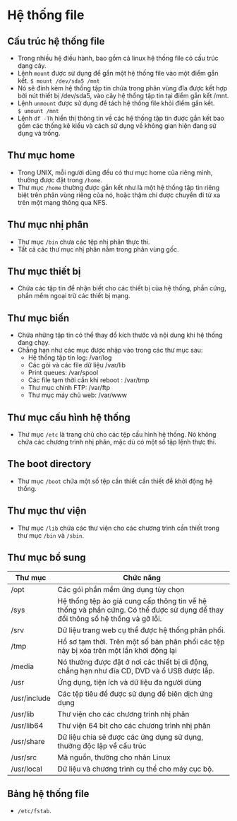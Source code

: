 # Hệ thống file
## Cấu trúc hệ thống file
- Trong nhiều hệ điều hành, bao gồm cả linux hệ thống file có cấu trúc dạng cây.  
- Lệnh `mount` được sử dụng để gắn một hệ thống file vào một điểm gắn kết.
`$ mount /dev/sda5 /mnt`  
- Nó sẽ đính kèm hệ thống tập tin chứa trong phân vùng đĩa được kết hợp bởi nút thiết bị /dev/sda5, vào cây hệ thống tập tin tại điểm gắn kết /mnt.
- Lệnh `unmount` được sử dụng để tách hệ thống file khỏi điểm gắn kết.  
`$ umount /mnt`  
- Lệnh `df -Th` hiển thị thông tin về các hệ thống tập tin được gắn kết bao gồm các thống kê kiểu và cách sử dụng về không gian hiện đang sử dụng và trống.

## Thư mục home
- Trong UNIX, mỗi người dùng đều có thư mục home của riêng mình, thường được đặt trong `/home`.  
- Thư mục `/home` thường được gắn kết như là một hệ thống tập tin riêng biệt trên phân vùng riêng của nó, hoặc thậm chí được chuyển đi từ xa trên một mạng thông qua NFS.

## Thư mục nhị phân
- Thư mục `/bin` chưa các tệp nhị phân thực thi.  
- Tất cả các thư mục nhị phân nằm trong phân vùng gốc.

## Thư mục thiết bị
- Chứa các tập tin để nhận biết cho các thiết bị của hệ thống, phần cứng, phần mềm ngoại trừ các thiết bị mạng.

## Thư mục biến
- Chứa những tập tin có thể thay đổ kích thước và nội dung khi hệ thống đang chạy.  
- Chẳng hạn như các mục được nhập vào trong các thư mục sau:  
  - Hệ thống tập tin log: /var/log  
  - Các gói và các file dữ liệu /var/lib  
  - Print queues: /var/spool  
  - Các file tạm thời cần khi reboot : /var/tmp  
  - Thư mục chính FTP: /var/ftp  
  - Thư mục máy chủ web: /var/www  

## Thư mục cấu hình hệ thống
- Thư mục `/etc` là trang chủ cho các tệp cấu hình hệ thống. Nó không chứa các chương trình nhị phân, mặc dù có một số tập lệnh thực thi.

## The boot directory
- Thư mục `/boot` chứa một số tệp cần thiết cần thiết để khởi động hệ thống.

## Thư mục thư viện
- Thư mục `/lib` chứa các thư viện cho các chương trình cần thiết trong thư mục `/bin` và `/sbin`.

## Thư mục bổ sung

|Thư mục|Chức năng|
|---------|-----|
| /opt | Các gói phần mềm ứng dụng tùy chọn |
| /sys | Hệ thống tệp ảo giả cung cấp thông tin về hệ thống và phần cứng. Có thể được sử dụng để thay đổi thông số hệ thống và gỡ lỗi. |
| /srv | Dữ liệu trang web cụ thể được hệ thống phân phối. |
| /tmp | Hồ sơ tạm thời. Trên một số bản phân phối các tệp này bị xóa trên một lần khởi động lại |
| /media | Nó thường được đặt ở nơi các thiết bị di động, chẳng hạn như đĩa CD, DVD và ổ USB được lắp. |
| /usr | Ứng dụng, tiện ích và dữ liệu đa người dùng |
| /usr/include | Các tệp tiêu đề được sử dụng để biên dịch ứng dụng |
| /usr/lib | Thư viện cho các chương trình nhị phân |
| /usr/lib64 | Thư viện 64 bit cho các chương trình nhị phân |
| /usr/share | Dữ liệu chia sẻ được các ứng dụng sử dụng, thường độc lập về cấu trúc |
| /usr/src | Mã nguồn, thường cho nhân Linux |
| /usr/local | Dữ liệu và chương trình cụ thể cho máy cục bộ. |

## Bảng hệ thống file
- `/etc/fstab`.

